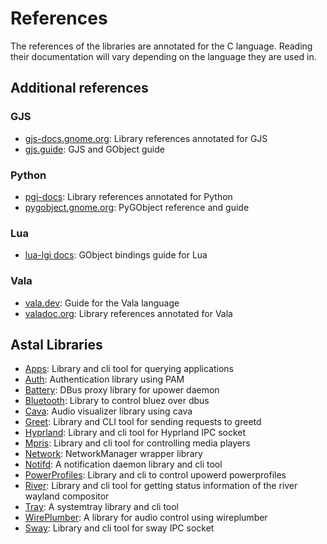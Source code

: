 # References

The references of the libraries are annotated for the C language.
Reading their documentation will vary depending on the language they are used in.

<!--TODO: list some examples on how to read docs,-->
<!--for example the difference between C enums and gjs enums-->

## Additional references

### GJS

- [gjs-docs.gnome.org](https://gjs-docs.gnome.org/): Library references annotated for GJS
- [gjs.guide](https://gjs.guide/): GJS and GObject guide

### Python

- [pgi-docs](https://lazka.github.io/pgi-docs/): Library references annotated for Python
- [pygobject.gnome.org](https://pygobject.gnome.org/): PyGObject reference and guide

### Lua

- [lua-lgi docs](https://github.com/lgi-devs/lgi/tree/master/docs): GObject bindings guide for Lua

### Vala

- [vala.dev](https://vala.dev/): Guide for the Vala language
- [valadoc.org](https://valadoc.org/): Library references annotated for Vala

## Astal Libraries

- [Apps](https://aylur.github.io/libastal/apps): Library and cli tool for querying applications
- [Auth](https://aylur.github.io/libastal/auth): Authentication library using PAM
- [Battery](https://aylur.github.io/libastal/battery): DBus proxy library for upower daemon
- [Bluetooth](https://aylur.github.io/libastal/bluetooth): Library to control bluez over dbus
- [Cava](https://aylur.github.io/libastal/cava): Audio visualizer library using cava
- [Greet](https://aylur.github.io/libastal/greet): Library and CLI tool for sending requests to greetd
- [Hyprland](https://aylur.github.io/libastal/hyprland): Library and cli tool for Hyprland IPC socket
- [Mpris](https://aylur.github.io/libastal/mpris): Library and cli tool for controlling media players
- [Network](https://aylur.github.io/libastal/network): NetworkManager wrapper library
- [Notifd](https://aylur.github.io/libastal/notifd): A notification daemon library and cli tool
- [PowerProfiles](https://aylur.github.io/libastal/powerprofiles): Library and cli to control upowerd powerprofiles
- [River](https://aylur.github.io/libastal/river): Library and cli tool for getting status information of the river wayland compositor
- [Tray](https://aylur.github.io/libastal/tray): A systemtray library and cli tool
- [WirePlumber](https://aylur.github.io/libastal/wireplumber): A library for audio control using wireplumber
- [Sway](https://aylur.github.io/libastal/hyprland): Library and cli tool for sway IPC socket
